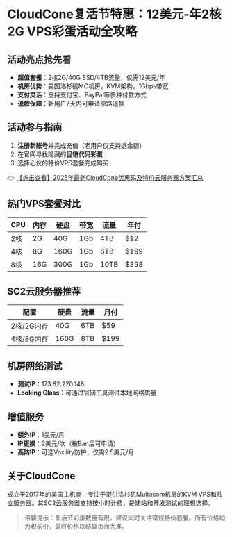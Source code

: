 # CloudCone复活节特惠：12美元-年2核2G VPS彩蛋活动全攻略

## 活动亮点抢先看
- **超值套餐**：2核2G/40G SSD/4TB流量，仅需12美元/年
- **机房优势**：美国洛杉矶MC机房，KVM架构，1Gbps带宽
- **支付灵活**：支持支付宝、PayPal等多种付款方式
- **退款保障**：新用户7天内可申请原路退款

## 活动参与指南
1. **注册新账号**并完成充值（老用户仅支持退余额）
2. 在官网寻找隐藏的**促销代码彩蛋**
3. 选择心仪的特价VPS套餐完成购买

👉 [【点击查看】2025年最新CloudCone优惠码及特价云服务器方案汇总](https://bit.ly/Cloudcone)

## 热门VPS套餐对比
| CPU | 内存 | 硬盘 | 带宽 | 流量 | 年付 |
|-----|------|------|------|------|------|
| 2核 | 2G   | 40G  | 1Gb  | 4TB  | $12  |
| 4核 | 8G   | 160G | 1Gb  | 8TB  | $199 |
| 8核 | 16G  | 300G | 1Gb  | 10TB | $398 |

## SC2云服务器推荐
| 配置       | 硬盘 | 流量 | 月付 |
|------------|------|------|------|
| 2核/2G内存 | 40G  | 6TB  | $59  |
| 4核/8G内存 | 160G | 8TB  | $199 |

## 机房网络测试
- **测试IP**：173.82.220.148
- **Looking Glass**：可通过官网工具测试本地网络质量

## 增值服务
- **额外IP**：1美元/月
- **IP更换**：2美元/次（被Ban后可申请）
- **高防IP**：可选Voxility防护，仅需2.5美元/月

## 关于CloudCone
成立于2017年的美国主机商，专注于提供洛杉矶Multacom机房的KVM VPS和独立服务器。其SC2云服务器支持按小时计费，是建站和开发测试的理想选择。

> 温馨提示：复活节彩蛋数量有限，建议同时关注常规特价套餐。所有价格均为税前价，最终价格以结算页面为准。